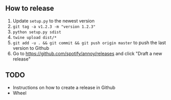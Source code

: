 How to release
--------------

1. Update `setup.py` to the newest version
1. `git tag -a v1.2.3 -m "version 1.2.3"`
1. `python setup.py sdist`
1. `twine upload dist/*`
1. `git add -u . && git commit && git push origin master` to push the last version to Github
1. Go to https://github.com/spotify/annoy/releases and click "Draft a new release"

TODO
----

* Instructions on how to create a release in Github
* Wheel
